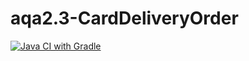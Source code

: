# aqa2.3-CardDeliveryOrder   
[![Java CI with Gradle](https://github.com/iva1111/aqa2.3-CardDeliveryOrder/actions/workflows/gradle.yml/badge.svg)](https://github.com/iva1111/aqa2.3-CardDeliveryOrder/actions/workflows/gradle.yml)
